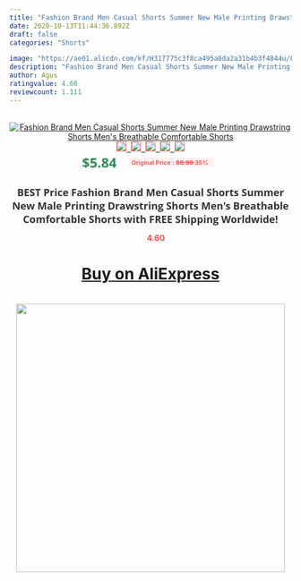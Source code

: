 ```yaml
---
title: "Fashion Brand Men Casual Shorts Summer New Male Printing Drawstring Shorts Men's Breathable Comfortable Shorts"
date: 2020-10-13T11:44:36.892Z
draft: false
categories: "Shorts"

image: "https://ae01.alicdn.com/kf/H317775c3f8ca495a8da2a31b4b3f4844u/Fashion-Brand-Men-Casual-Shorts-Summer-New-Male-Printing-Drawstring-Shorts-Men-s-Breathable-Comfortable-Shorts.jpeg_220x220.jpeg"
description: "Fashion Brand Men Casual Shorts Summer New Male Printing Drawstring Shorts Men's Breathable Comfortable Shorts"
author: Agus
ratingvalue: 4.60
reviewcount: 1.111
---
```

<br>
<div style="text-align: center;">
<a href="https://s.click.aliexpress.com/e/_Aqw8DB" target="_blank" rel="nofollow noopener noreferrer"><img alt="Fashion Brand Men Casual Shorts Summer New Male Printing Drawstring Shorts Men's Breathable Comfortable Shorts" class="magnifier-image" src="https://ae01.alicdn.com/kf/H317775c3f8ca495a8da2a31b4b3f4844u/Fashion-Brand-Men-Casual-Shorts-Summer-New-Male-Printing-Drawstring-Shorts-Men-s-Breathable-Comfortable-Shorts.jpeg_220x220.jpeg_640x640.jpg">
<br>
<img style="border:1px solid salmon" src="https://ae01.alicdn.com/kf/H317775c3f8ca495a8da2a31b4b3f4844u/Fashion-Brand-Men-Casual-Shorts-Summer-New-Male-Printing-Drawstring-Shorts-Men-s-Breathable-Comfortable-Shorts.jpeg_120x120.jpg">&nbsp;&nbsp;<img style="border:1px solid salmon" src="https://ae01.alicdn.com/kf/H2f1ba915c63c48e3ae76c50b6afbb180X/Fashion-Brand-Men-Casual-Shorts-Summer-New-Male-Printing-Drawstring-Shorts-Men-s-Breathable-Comfortable-Shorts.jpg_120x120.jpg">&nbsp;&nbsp;<img style="border:1px solid salmon" src="https://ae01.alicdn.com/kf/H11acdab86c2e4f09b8544278e53bf83aQ/Fashion-Brand-Men-Casual-Shorts-Summer-New-Male-Printing-Drawstring-Shorts-Men-s-Breathable-Comfortable-Shorts.jpg_120x120.jpg">&nbsp;&nbsp;<img style="border:1px solid salmon" src="https://ae01.alicdn.com/kf/H54c82b3dceef4830938f40a5d4b2a082E/Fashion-Brand-Men-Casual-Shorts-Summer-New-Male-Printing-Drawstring-Shorts-Men-s-Breathable-Comfortable-Shorts.jpg_120x120.jpg">&nbsp;&nbsp;<img style="border:1px solid salmon" src="https://ae01.alicdn.com/kf/Hb1bb7fe65c3145998c03d4c4fd658727s/Fashion-Brand-Men-Casual-Shorts-Summer-New-Male-Printing-Drawstring-Shorts-Men-s-Breathable-Comfortable-Shorts.jpg_120x120.jpg"></a></div><br0>
<div style="text-align: center;"><span style="background-color: white; border: 0px; box-sizing: border-box; color: seagreen; display: inline-block; font-family: &quot;open sans&quot; , &quot;arial&quot; , &quot;helvetica&quot; , sans-serif , &quot;heiti&quot;; font-size: 24px; font-stretch: inherit; font-weight: 700; line-height: inherit; margin: 0px 10px 0px 0px; padding: 0px; vertical-align: middle;">$5.84 </span>
<span style="background: rgb(255 , 241 , 241); border-radius: 3px; border: 0px; box-sizing: border-box; color: #ff4747; display: inline-block; font-family: inherit; font-size: 12px; font-stretch: inherit; font-style: inherit; font-variant: inherit; font-weight: 600; line-height: inherit; margin: 0px; padding: 2px 5px; transform: scale(0.9); vertical-align: middle;">Original Price : <b style="text-decoration: line-through;">$8.99 </b> 35%&nbsp;&nbsp;</span></div>
<h1 style="color: #333333; display: inline-block; font-family: &quot;open sans&quot; , &quot;arial&quot; , &quot;helvetica&quot; , sans-serif , &quot;heiti&quot;; font-size: 18px; font-stretch: inherit; font-weight: 700; text-align: center;">BEST Price Fashion Brand Men Casual Shorts Summer New Male Printing Drawstring Shorts Men's Breathable Comfortable Shorts with FREE Shipping Worldwide!</h1>
<div style="color: #ff4747; text-align: center;">
<img src="https://4.bp.blogspot.com/-M0ZcTcb-5uY/XleCXlxnR4I/AAAAAAAAAEc/OrjgMkXV1oMQFaCRZj5HQwOCBcu3w1FegCPcBGAYYCw/s1600/star.png" style="height: 15px;">&nbsp;<b>4.60</b></div>
<div class="button_cont" align="center"><a class="buynow_a" href="https://s.click.aliexpress.com/e/_Aqw8DB" target="_blank" rel="nofollow noopener noreferrer"><H1>Buy on AliExpress</H1></a></div><br>
<div class="separator" style="clear: both; text-align: center;">
<img src="https://lh3.googleusercontent.com/-pTy5HemUv9M/XlePHvY0dAI/AAAAAAAAAE4/0nX5iRUoIWY8eMW9Dpxeirr157OZliDIgCLcBGAsYHQ/s1600/badge.gif" width="480">
</div>
